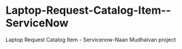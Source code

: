 # Laptop-Request-Catalog-Item--ServiceNow
Laptop Request Catalog Item - Servicenow-Naan Mudhalvan project
